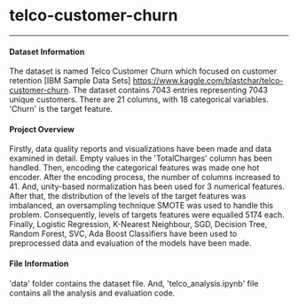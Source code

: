 # telco-customer-churn
------------

#### Dataset Information  
The dataset is named Telco Customer Churn which focused on customer retention  [IBM Sample Data Sets] https://www.kaggle.com/blastchar/telco-customer-churn. The dataset contains 7043 entries representing 7043 unique customers. There are 21 columns, with 18 categorical variables. 'Churn' is the target feature.  
  
#### Project Overview  
Firstly, data quality reports and visualizations have been made and data examined in detail. Empty values in the 'TotalCharges' column has been handled. Then, encoding the categorical features was made one hot encoder. After the encoding process, the number of columns increased to 41. And, unity-based normalization has been used for 3 numerical features. After that, the distribution of the levels of the target features was imbalanced, an oversampling technique SMOTE was used to handle this problem. Consequently, levels of targets features were equalled 5174 each. Finally, Logistic Regression, K-Nearest Neighbour, SGD, Decision Tree, Random Forest, SVC, Ada Boost Classifiers have been used to preprocessed data and evaluation of the models have been made.  
  
#### File Information
'data' folder contains the dataset file. And, 'telco_analysis.ipynb' file contains all the analysis and evaluation code.

